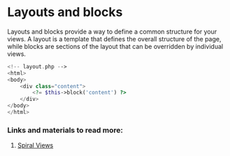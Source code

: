 # Layouts and blocks

Layouts and blocks provide a way to define a common structure for your views. A layout is a template that defines the overall structure of the page, while blocks are sections of the layout that can be overridden by individual views.

```php
<!-- layout.php -->
<html>
<body>
    <div class="content">
        <?= $this->block('content') ?>
    </div>
</body>
</html>
```

### Links and materials to read more:
1. [Spiral Views](https://spiral.dev/docs/views-configuration/current/en)
